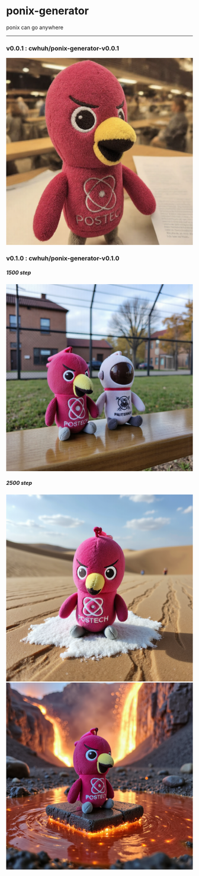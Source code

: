 # ponix-generator

ponix can go anywhere

---

### v0.0.1 : cwhuh/ponix-generator-v0.0.1

![ponix v0.0.1](./data/assets/v0.0.1.png)


### v0.1.0 : cwhuh/ponix-generator-v0.1.0

##### 1500 step
![ponix v0.1.0](./data/assets/v0.1.0.png)

##### 2500 step
![ponix v0.1.0 2500step snowy desert](./data/assets/v0.1.0-2500step-snowydesert.png)
![ponix v0.1.0 2500step volcano](./data/assets/v0.1.0-2500step-volcano.png)